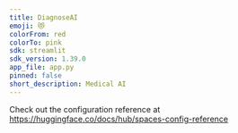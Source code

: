 ```yaml
---
title: DiagnoseAI
emoji: 😻
colorFrom: red
colorTo: pink
sdk: streamlit
sdk_version: 1.39.0
app_file: app.py
pinned: false
short_description: Medical AI
---
```


Check out the configuration reference at https://huggingface.co/docs/hub/spaces-config-reference
